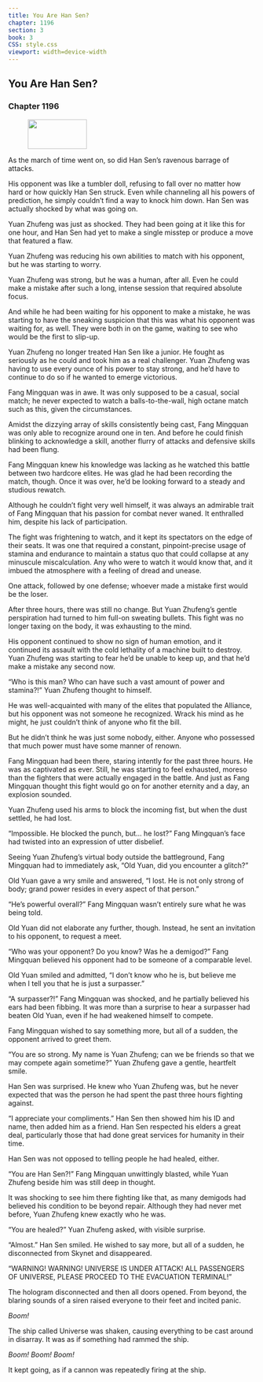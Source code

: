 ```yaml
---
title: You Are Han Sen?
chapter: 1196
section: 3
book: 3
CSS: style.css
viewport: width=device-width
---
```


## You Are Han Sen?

### Chapter 1196

<figure>
	<img src="../Images/gem.gif" alt="" id="gem" width="120" height="60" />
</figure>

As the march of time went on, so did Han Sen’s ravenous barrage of attacks.

His opponent was like a tumbler doll, refusing to fall over no matter how hard or how quickly Han Sen struck. Even while channeling all his powers of prediction, he simply couldn’t find a way to knock him down. Han Sen was actually shocked by what was going on.

Yuan Zhufeng was just as shocked. They had been going at it like this for one hour, and Han Sen had yet to make a single misstep or produce a move that featured a flaw.

Yuan Zhufeng was reducing his own abilities to match with his opponent, but he was starting to worry.

Yuan Zhufeng was strong, but he was a human, after all. Even he could make a mistake after such a long, intense session that required absolute focus.

And while he had been waiting for his opponent to make a mistake, he was starting to have the sneaking suspicion that this was what his opponent was waiting for, as well. They were both in on the game, waiting to see who would be the first to slip-up.

Yuan Zhufeng no longer treated Han Sen like a junior. He fought as seriously as he could and took him as a real challenger. Yuan Zhufeng was having to use every ounce of his power to stay strong, and he’d have to continue to do so if he wanted to emerge victorious.

Fang Mingquan was in awe. It was only supposed to be a casual, social match; he never expected to watch a balls-to-the-wall, high octane match such as this, given the circumstances.

Amidst the dizzying array of skills consistently being cast, Fang Mingquan was only able to recognize around one in ten. And before he could finish blinking to acknowledge a skill, another flurry of attacks and defensive skills had been flung.

Fang Mingquan knew his knowledge was lacking as he watched this battle between two hardcore elites. He was glad he had been recording the match, though. Once it was over, he’d be looking forward to a steady and studious rewatch.

Although he couldn’t fight very well himself, it was always an admirable trait of Fang Mingquan that his passion for combat never waned. It enthralled him, despite his lack of participation.

The fight was frightening to watch, and it kept its spectators on the edge of their seats. It was one that required a constant, pinpoint-precise usage of stamina and endurance to maintain a status quo that could collapse at any minuscule miscalculation. Any who were to watch it would know that, and it imbued the atmosphere with a feeling of dread and unease.

One attack, followed by one defense; whoever made a mistake first would be the loser.

After three hours, there was still no change. But Yuan Zhufeng’s gentle perspiration had turned to him full-on sweating bullets. This fight was no longer taxing on the body, it was exhausting to the mind.

His opponent continued to show no sign of human emotion, and it continued its assault with the cold lethality of a machine built to destroy. Yuan Zhufeng was starting to fear he’d be unable to keep up, and that he’d make a mistake any second now.

“Who is this man? Who can have such a vast amount of power and stamina?!” Yuan Zhufeng thought to himself.

He was well-acquainted with many of the elites that populated the Alliance, but his opponent was not someone he recognized. Wrack his mind as he might, he just couldn’t think of anyone who fit the bill.

But he didn’t think he was just some nobody, either. Anyone who possessed that much power must have some manner of renown.

Fang Mingquan had been there, staring intently for the past three hours. He was as captivated as ever. Still, he was starting to feel exhausted, moreso than the fighters that were actually engaged in the battle. And just as Fang Mingquan thought this fight would go on for another eternity and a day, an explosion sounded.

Yuan Zhufeng used his arms to block the incoming fist, but when the dust settled, he had lost.

“Impossible. He blocked the punch, but… he lost?” Fang Mingquan’s face had twisted into an expression of utter disbelief.

Seeing Yuan Zhufeng’s virtual body outside the battleground, Fang Mingquan had to immediately ask, “Old Yuan, did you encounter a glitch?”

Old Yuan gave a wry smile and answered, “I lost. He is not only strong of body; grand power resides in every aspect of that person.”

“He’s powerful overall?” Fang Mingquan wasn’t entirely sure what he was being told.

Old Yuan did not elaborate any further, though. Instead, he sent an invitation to his opponent, to request a meet.

“Who was your opponent? Do you know? Was he a demigod?” Fang Mingquan believed his opponent had to be someone of a comparable level.

Old Yuan smiled and admitted, “I don’t know who he is, but believe me when I tell you that he is just a surpasser.”

“A surpasser?!” Fang Mingquan was shocked, and he partially believed his ears had been fibbing. It was more than a surprise to hear a surpasser had beaten Old Yuan, even if he had weakened himself to compete.

Fang Mingquan wished to say something more, but all of a sudden, the opponent arrived to greet them.

“You are so strong. My name is Yuan Zhufeng; can we be friends so that we may compete again sometime?” Yuan Zhufeng gave a gentle, heartfelt smile.

Han Sen was surprised. He knew who Yuan Zhufeng was, but he never expected that was the person he had spent the past three hours fighting against.

“I appreciate your compliments.” Han Sen then showed him his ID and name, then added him as a friend. Han Sen respected his elders a great deal, particularly those that had done great services for humanity in their time.

Han Sen was not opposed to telling people he had healed, either.

“You are Han Sen?!” Fang Mingquan unwittingly blasted, while Yuan Zhufeng beside him was still deep in thought.

It was shocking to see him there fighting like that, as many demigods had believed his condition to be beyond repair. Although they had never met before, Yuan Zhufeng knew exactly who he was.

“You are healed?” Yuan Zhufeng asked, with visible surprise.

“Almost.” Han Sen smiled. He wished to say more, but all of a sudden, he disconnected from Skynet and disappeared.

“WARNING! WARNING! UNIVERSE IS UNDER ATTACK! ALL PASSENGERS OF UNIVERSE, PLEASE PROCEED TO THE EVACUATION TERMINAL!”

The hologram disconnected and then all doors opened. From beyond, the blaring sounds of a siren raised everyone to their feet and incited panic.

*Boom!*

The ship called Universe was shaken, causing everything to be cast around in disarray. It was as if something had rammed the ship.

*Boom!* *Boom!* *Boom!*

It kept going, as if a cannon was repeatedly firing at the ship.